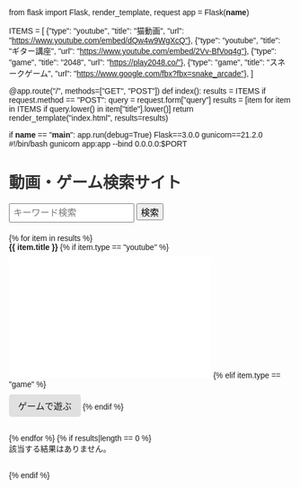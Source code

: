from flask import Flask, render_template, request
app = Flask(__name__)

ITEMS = [
    {"type": "youtube", "title": "猫動画", "url": "https://www.youtube.com/embed/dQw4w9WgXcQ"},
    {"type": "youtube", "title": "ギター講座", "url": "https://www.youtube.com/embed/2Vv-BfVoq4g"},
    {"type": "game", "title": "2048", "url": "https://play2048.co/"},
    {"type": "game", "title": "スネークゲーム", "url": "https://www.google.com/fbx?fbx=snake_arcade"},
]

@app.route("/", methods=["GET", "POST"])
def index():
    results = ITEMS
    if request.method == "POST":
        query = request.form["query"]
        results = [item for item in ITEMS if query.lower() in item["title"].lower()]
    return render_template("index.html", results=results)

if __name__ == "__main__":
    app.run(debug=True)
    Flask==3.0.0
gunicorn==21.2.0
#!/bin/bash
gunicorn app:app --bind 0.0.0.0:$PORT
<!DOCTYPE html>
<html lang="ja">
<head>
    <meta charset="UTF-8">
    <title>検索サイト - 動画とゲーム</title>
    <style>
        body { font-family: sans-serif; margin: 30px; }
        h1 { color: #333; }
        form { margin-bottom: 20px; }
        ul { list-style: none; padding: 0; }
        li { margin-bottom: 30px; }
        .title { font-weight: bold; }
        iframe { margin-top: 10px; }
        .game-link { display: inline-block; margin-top: 10px; font-size: 16px; background: #e0e0e0; padding: 8px 16px; border-radius: 5px; text-decoration: none; }
    </style>
</head>
<body>
    <h1>動画・ゲーム検索サイト</h1>
    <form method="post">
        <input type="text" name="query" placeholder="キーワード検索" style="font-size:16px; padding:6px;">
        <button type="submit" style="font-size:16px;">検索</button>
    </form>
    <ul>
        {% for item in results %}
            <li>
                <span class="title">{{ item.title }}</span>
                {% if item.type == "youtube" %}
                    <br>
                    <iframe width="360" height="215" src="{{ item.url }}" frameborder="0" allowfullscreen></iframe>
                {% elif item.type == "game" %}
                    <br>
                    <a class="game-link" href="{{ item.url }}" target="_blank">ゲームで遊ぶ</a>
                {% endif %}
            </li>
        {% endfor %}
        {% if results|length == 0 %}
            <li>該当する結果はありません。</li>
        {% endif %}
    </ul>
</body>
</html>
